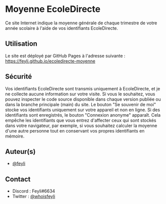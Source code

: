 
# Moyenne EcoleDirecte

Ce site Internet indique la moyenne générale de chaque trimestre de votre année scolaire à l'aide de vos identifiants EcoleDirecte.

## Utilisation

Le site est déployé par GitHub Pages à l'adresse suivante : https://feyli.github.io/ecoledirecte-moyenne

## Sécurité

Vos identifiants EcoleDirecte sont transmis uniquement à EcoleDirecte, et je ne collecte aucune information sur votre visite. Si vous le souhaitez, vous pouvez inspecter le code source disponible dans chaque version publiée ou dans la branche principale (main) du site. Le bouton "Se souvenir de moi" stocke vos identifiants uniquement sur votre appareil et non en ligne. Si des identifiants sont enregistrés, le bouton "Connexion anonyme" apparaît. Cela empêche les identifiants que vous entrez d'affecter ceux qui sont stockés dans votre navigateur, par exemple, si vous souhaitez calculer la moyenne d'une autre personne tout en conservant vos propres identifiants en mémoire.

## Auteur(s)

- [@feyli](https://www.github.com/feyli)

## Contact

- Discord : Feyli#6634
- Twitter : [@whoisfeyli](https://twitter.com/whoisfeyli)
